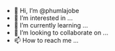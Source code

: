 - 👋 Hi, I’m @phumlajobe
- 👀 I’m interested in ...
- 🌱 I’m currently learning ...
- 💞️ I’m looking to collaborate on ...
- 📫 How to reach me ...

<!---
phumlajobe/phumlajobe is a ✨ special ✨ repository because its `README.md` (this file) appears on your GitHub profile.
You can click the Preview link to take a look at your changes.
--->

